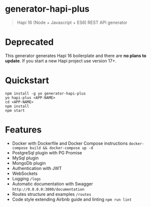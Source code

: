 generator-hapi-plus
===================
> Hapi 16 (Node + Javascript + ES6) REST API generator

Deprecated
==========
This generator generates Hapi 16 boilerplate and there are **no plans to update**. If you start a new Hapi project use version 17+.

Quickstart
==========
    npm install -g yo generator-hapi-plus
    yo hapi-plus <APP-NAME>
    cd <APP-NAME>
    npm install
    npm start

Features
========

 * Docker with Dockerfile and Docker Compose instructions `docker-compose build && docker-compose up -d`
 * PostgreSql plugin with PG Promise
 * MySql plugin
 * MongoDb plugin
 * Authentication with JWT
 * WebSockets
 * Logging `/logs`
 * Automatic documentation with Swagger `http://0.0.0.0:3000/documentation`
 * Routes structure and examples `/routes`
 * Code style extending Airbnb guide and linting `npm run lint`
